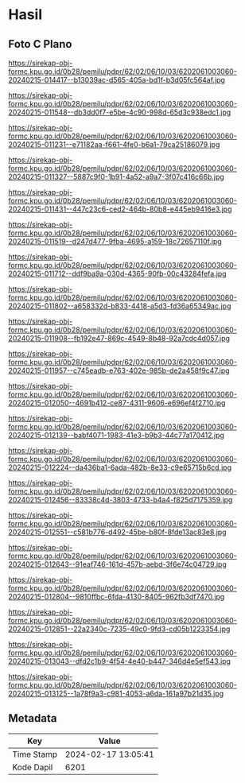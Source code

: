 # Hasil

## Foto C Plano

https://sirekap-obj-formc.kpu.go.id/0b28/pemilu/pdpr/62/02/06/10/03/6202061003060-20240215-014417--b13039ac-d565-405a-bd1f-b3d05fc564af.jpg

https://sirekap-obj-formc.kpu.go.id/0b28/pemilu/pdpr/62/02/06/10/03/6202061003060-20240215-011548--db3dd0f7-e5be-4c90-998d-65d3c938edc1.jpg

https://sirekap-obj-formc.kpu.go.id/0b28/pemilu/pdpr/62/02/06/10/03/6202061003060-20240215-011231--e71182aa-f661-4fe0-b6a1-79ca25186079.jpg

https://sirekap-obj-formc.kpu.go.id/0b28/pemilu/pdpr/62/02/06/10/03/6202061003060-20240215-011327--5887c9f0-1b91-4a52-a9a7-3f07c416c66b.jpg

https://sirekap-obj-formc.kpu.go.id/0b28/pemilu/pdpr/62/02/06/10/03/6202061003060-20240215-011431--447c23c6-ced2-464b-80b8-e445eb9416e3.jpg

https://sirekap-obj-formc.kpu.go.id/0b28/pemilu/pdpr/62/02/06/10/03/6202061003060-20240215-011519--d247d477-9fba-4695-a159-18c72657110f.jpg

https://sirekap-obj-formc.kpu.go.id/0b28/pemilu/pdpr/62/02/06/10/03/6202061003060-20240215-011712--ddf9ba9a-030d-4365-90fb-00c43284fefa.jpg

https://sirekap-obj-formc.kpu.go.id/0b28/pemilu/pdpr/62/02/06/10/03/6202061003060-20240215-011802--a658332d-b833-4418-a5d3-fd36a65349ac.jpg

https://sirekap-obj-formc.kpu.go.id/0b28/pemilu/pdpr/62/02/06/10/03/6202061003060-20240215-011908--fb192e47-869c-4549-8b48-92a7cdc4d057.jpg

https://sirekap-obj-formc.kpu.go.id/0b28/pemilu/pdpr/62/02/06/10/03/6202061003060-20240215-011957--c745eadb-e763-402e-985b-de2a458f9c47.jpg

https://sirekap-obj-formc.kpu.go.id/0b28/pemilu/pdpr/62/02/06/10/03/6202061003060-20240215-012050--4691b412-ce87-4311-9606-e696ef4f2710.jpg

https://sirekap-obj-formc.kpu.go.id/0b28/pemilu/pdpr/62/02/06/10/03/6202061003060-20240215-012139--babf4071-1983-41e3-b9b3-44c77a170412.jpg

https://sirekap-obj-formc.kpu.go.id/0b28/pemilu/pdpr/62/02/06/10/03/6202061003060-20240215-012224--da436ba1-6ada-482b-8e33-c9e65715b6cd.jpg

https://sirekap-obj-formc.kpu.go.id/0b28/pemilu/pdpr/62/02/06/10/03/6202061003060-20240215-012456--83338c4d-3803-4733-b4a4-f825d7175359.jpg

https://sirekap-obj-formc.kpu.go.id/0b28/pemilu/pdpr/62/02/06/10/03/6202061003060-20240215-012551--c581b776-d492-45be-b80f-8fde13ac83e8.jpg

https://sirekap-obj-formc.kpu.go.id/0b28/pemilu/pdpr/62/02/06/10/03/6202061003060-20240215-012643--91eaf746-161d-457b-aebd-3f6e74c04729.jpg

https://sirekap-obj-formc.kpu.go.id/0b28/pemilu/pdpr/62/02/06/10/03/6202061003060-20240215-012804--9810ffbc-6fda-4130-8405-962fb3df7470.jpg

https://sirekap-obj-formc.kpu.go.id/0b28/pemilu/pdpr/62/02/06/10/03/6202061003060-20240215-012851--22a2340c-7235-49c0-9fd3-cd05b1223354.jpg

https://sirekap-obj-formc.kpu.go.id/0b28/pemilu/pdpr/62/02/06/10/03/6202061003060-20240215-013043--dfd2c1b9-4f54-4e40-b447-346d4e5ef543.jpg

https://sirekap-obj-formc.kpu.go.id/0b28/pemilu/pdpr/62/02/06/10/03/6202061003060-20240215-013125--1a78f9a3-c981-4053-a6da-161a97b21d35.jpg


## Metadata

| Key        | Value               |
| ---------- | ------------------- |
| Time Stamp | 2024-02-17 13:05:41 |
| Kode Dapil | 6201                |




